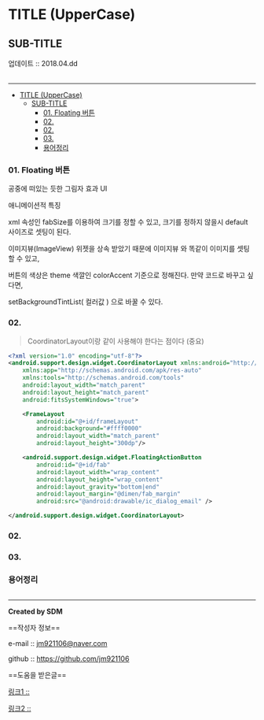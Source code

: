 # TITLE (UpperCase)
## SUB-TITLE
<div class="pull-right">  업데이트 :: 2018.04.dd </div><br>

---

<!-- @import "[TOC]" {cmd="toc" depthFrom=1 depthTo=6 orderedList=false} -->
<!-- code_chunk_output -->

* [TITLE (UpperCase)](#title-uppercase)
	* [SUB-TITLE](#sub-title)
		* [01. Floating 버튼](#01-floating-버튼)
		* [02.](#02)
		* [02.](#02-1)
		* [03.](#03)
		* [용어정리](#용어정리)

<!-- /code_chunk_output -->



### 01. Floating 버튼

공중에 떠있는 듯한 그림자 효과 UI

애니메이션적 특징

xml 속성인 fabSize를 이용하여 크기를 정할 수 있고, 크기를 정하지 않을시 default 사이즈로 셋팅이 된다.

이미지뷰(ImageView) 위젯을 상속 받았기 때문에 이미지뷰 와 똑같이 이미지를 셋팅할 수 있고,

버튼의 색상은 theme 색깔인 colorAccent 기준으로 정해진다. 만약 코드로 바꾸고 싶다면,

setBackgroundTintList( 컬러값 ) 으로 바꿀 수 있다.

### 02.

> CoordinatorLayout이랑 같이 사용해야 한다는 점이다 (중요)

```xml
<?xml version="1.0" encoding="utf-8"?>
<android.support.design.widget.CoordinatorLayout xmlns:android="http://schemas.android.com/apk/res/android"
    xmlns:app="http://schemas.android.com/apk/res-auto"
    xmlns:tools="http://schemas.android.com/tools"
    android:layout_width="match_parent"
    android:layout_height="match_parent"
    android:fitsSystemWindows="true">

    <FrameLayout
        android:id="@+id/frameLayout"
        android:background="#ffff0000"
        android:layout_width="match_parent"
        android:layout_height="300dp"/>

    <android.support.design.widget.FloatingActionButton
        android:id="@+id/fab"
        android:layout_width="wrap_content"
        android:layout_height="wrap_content"
        android:layout_gravity="bottom|end"
        android:layout_margin="@dimen/fab_margin"
        android:src="@android:drawable/ic_dialog_email" />

</android.support.design.widget.CoordinatorLayout>

```



### 02.

### 03.

### 용어정리
```

```

---

**Created by SDM**

==작성자 정보==

e-mail :: jm921106@naver.com

github :: https://github.com/jm921106

==도움을 받은글==

[링크1 :: ]()

[링크2 :: ]()
